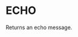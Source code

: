 <!--
Copyright (C) 2016,2017  Kevin O'Connor <kevin@koconnor.net>

This file may be distributed under the terms of the GNU GPLv3 license.
-->

# ECHO

Returns an echo message.